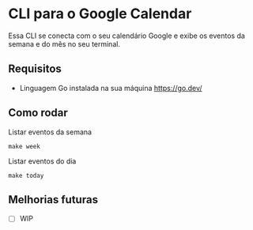 # CLI para o Google Calendar
Essa CLI se conecta com o seu calendário Google e exibe os eventos da semana e do mês no seu terminal.

## Requisitos
- Linguagem Go instalada na sua máquina https://go.dev/

## Como rodar
Listar eventos da semana
```shell
make week 
```

Listar eventos do dia
```shell
make today 
```

## Melhorias futuras
- [ ] WIP
